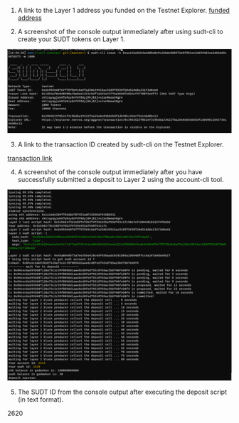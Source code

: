 1. A link to the Layer 1 address you funded on the Testnet Explorer.
[funded address](https://explorer.nervos.org/aggron/transaction/0x177a1b85f12ba4d6f6f665f14999226d61252e29fdd810132155eef9f75103f8)

2. A screenshot of the console output immediately after using sudt-cli to create your SUDT tokens on Layer 1.

![create SUDT token](issue_token_screenshot.png)

3. A link to the transaction ID created by sudt-cli on the Testnet Explorer.

[transaction link](https://explorer.nervos.org/aggron/transaction/0x396362370b2ef3c9bd6a3342274a25e8e836645df1db49bc2b4c73e146d0bc12)

4. A screenshot of the console output immediately after you have successfully submitted a deposit to Layer 2 using the account-cli tool.

![deposit to layer2](deposit_to_layer2.png)

5. The SUDT ID from the console output after executing the deposit script (in text format).

2620

